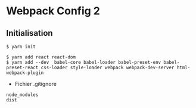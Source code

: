 # Webpack Config 2

## Initialisation
```
$ yarn init

$ yarn add react react-dom
$ yarn add --dev  babel-core babel-loader babel-preset-env babel-preset-react css-loader style-loader webpack webpack-dev-server html-webpack-plugin

```
- Fichier .gitignore
```
node_modules
dist
```

